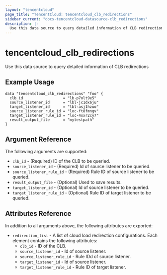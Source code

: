 ```yaml
---
layout: "tencentcloud"
page_title: "TencentCloud: tencentcloud_clb_redirections"
sidebar_current: "docs-tencentcloud-datasource-clb_redirections"
description: |-
  Use this data source to query detailed information of CLB redirections
---
```


# tencentcloud_clb_redirections

Use this data source to query detailed information of CLB redirections

## Example Usage

```hcl
data "tencentcloud_clb_redirections" "foo" {
  clb_id                  = "lb-p7olt9e5"
  source_listener_id      = "lbl-jc1dx6ju"
  target_listener_id      = "lbl-asj1hzuo"
  source_listener_rule_id = "loc-ft8fmngv"
  target_listener_rule_id = "loc-4xxr2cy7"
  result_output_file      = "mytestpath"
}
```

## Argument Reference

The following arguments are supported:

* `clb_id` - (Required)  ID of the CLB to be queried.
* `source_listener_id` - (Required) Id of source listener to be queried.
* `source_listener_rule_id` - (Required) Rule ID of source listener to be queried.
* `result_output_file` - (Optional) Used to save results.
* `target_listener_id` - (Optional) Id of source listener to be queried.
* `target_listener_rule_id` - (Optional) Rule ID of target listener to be queried.

## Attributes Reference

In addition to all arguments above, the following attributes are exported:

* `redirection_list` - A list of cloud load redirection configurations. Each element contains the following attributes:
  * `clb_id` -  ID of the CLB.
  * `source_listener_id` - Id of source listener.
  * `source_listener_rule_id` - Rule IDd of source listener.
  * `target_listener_id` - Id of source listener.
  * `target_listener_rule_id` - Rule ID of target listener.


